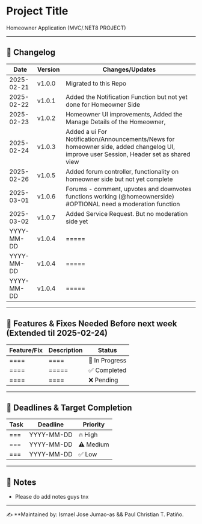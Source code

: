 # Project Title

Homeowner Application (MVC/.NET8 PROJECT)

---

## 📌 Changelog

| Date       | Version | Changes/Updates |
|------------|---------|----------------|
| 2025-02-21 | v1.0.0  | Migrated to this Repo |
| 2025-02-22 | v1.0.1  | Added the Notification Function but not yet done for Homeowner Side |
| 2025-02-23 | v1.0.2  | Homeowner UI improvements, Added the Manage Details of the Homeowner,  |
| 2025-02-24 | v1.0.3  | Added a ui For Notification/Announcements/News for homeowner side, added changelog UI, improve user Session, Header set as shared view |
| 2025-02-26 | v1.0.5  | Added forum controller, functionality on homeowner side but not yet complete |
| 2025-03-01 | v1.0.6  | Forums - comment, upvotes and downvotes functions working (@homeownerside) #OPTIONAL need a moderation function|
| 2025-03-02 | v1.0.7  | Added Service Request. But no moderation side yet|
| YYYY-MM-DD | v1.0.4  | ===== |
| YYYY-MM-DD | v1.0.4  | ===== |
| YYYY-MM-DD | v1.0.4  | ===== |

---

## 🔧 Features & Fixes Needed Before next week (Extended til 2025-02-24)

| Feature/Fix | Description | Status |
|-------------|-------------|--------|
| ==== | ==== | 🔄 In Progress |
| ==== | ===== | ✅ Completed |
| ==== | ==== | ❌ Pending |

---

## 📅 Deadlines & Target Completion

| Task | Deadline | Priority |
|------|---------|----------|
| === | YYYY-MM-DD | 🔥 High |
| === | YYYY-MM-DD | ⚠️ Medium |
| === | YYYY-MM-DD | ✅ Low |

---

## 📜 Notes

- Please do add notes guys tnx

---

✍ **Maintained by: Ismael Jose Jumao-as && Paul Christian T. Patiño.
